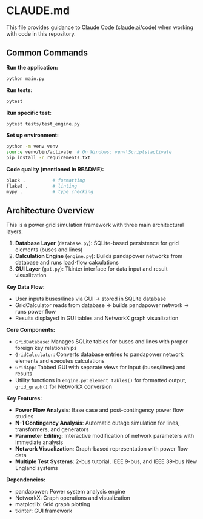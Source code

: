 # CLAUDE.md

This file provides guidance to Claude Code (claude.ai/code) when working with code in this repository.

## Common Commands

**Run the application:**
```bash
python main.py
```

**Run tests:**
```bash
pytest
```

**Run specific test:**
```bash
pytest tests/test_engine.py
```

**Set up environment:**
```bash
python -m venv venv
source venv/bin/activate  # On Windows: venv\Scripts\activate
pip install -r requirements.txt
```

**Code quality (mentioned in README):**
```bash
black .          # formatting
flake8 .         # linting
mypy .           # type checking
```

## Architecture Overview

This is a power grid simulation framework with three main architectural layers:

1. **Database Layer** (`database.py`): SQLite-based persistence for grid elements (buses and lines)
2. **Calculation Engine** (`engine.py`): Builds pandapower networks from database and runs load-flow calculations
3. **GUI Layer** (`gui.py`): Tkinter interface for data input and result visualization

**Key Data Flow:**
- User inputs buses/lines via GUI → stored in SQLite database
- GridCalculator reads from database → builds pandapower network → runs power flow
- Results displayed in GUI tables and NetworkX graph visualization

**Core Components:**
- `GridDatabase`: Manages SQLite tables for buses and lines with proper foreign key relationships
- `GridCalculator`: Converts database entries to pandapower network elements and executes calculations
- `GridApp`: Tabbed GUI with separate views for input (buses/lines) and results
- Utility functions in `engine.py`: `element_tables()` for formatted output, `grid_graph()` for NetworkX conversion

**Key Features:**
- **Power Flow Analysis**: Base case and post-contingency power flow studies
- **N-1 Contingency Analysis**: Automatic outage simulation for lines, transformers, and generators
- **Parameter Editing**: Interactive modification of network parameters with immediate analysis
- **Network Visualization**: Graph-based representation with power flow data
- **Multiple Test Systems**: 2-bus tutorial, IEEE 9-bus, and IEEE 39-bus New England systems

**Dependencies:**
- pandapower: Power system analysis engine
- NetworkX: Graph operations and visualization
- matplotlib: Grid graph plotting
- tkinter: GUI framework
